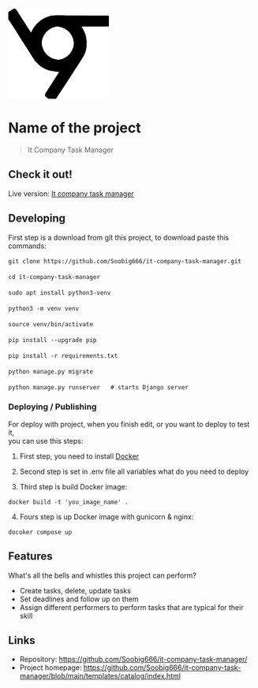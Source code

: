 ![Logo of the project](static/assets/img/logo-6-1.png)

# Name of the project
> It Company Task Manager



## Check it out!


Live version: [It company task manager](https://parra-bellum.space)

## Developing

First step is a download from git this project, to download paste this commands:

```shell
git clone https://github.com/Soobig666/it-company-task-manager.git

cd it-company-task-manager

sudo apt install python3-venv

python3 -m venv venv

source venv/bin/activate

pip install --upgrade pip

pip install -r requirements.txt

python manage.py migrate

python manage.py runserver   # starts Django server
```

### Deploying / Publishing

For deploy with project, when you finish edit, or you want to deploy to test it, \
you can use this steps:

1. First step, you need to install [Docker](https://docker.com)

2. Second step is set in .env file all variables what do you need to deploy

3. Third step is build Docker image:
```shell
docker build -t 'you_image_name' . 
```
4. Fours step is up Docker image with gunicorn & nginx:
```shell
docoker compose up
```


## Features

What's all the bells and whistles this project can perform?
* Create tasks, delete, update tasks
* Set deadlines and follow up on them
* Assign different performers to perform tasks that are typical for their skill



## Links

- Repository: https://github.com/Soobig666/it-company-task-manager/
- Project homepage: https://github.com/Soobig666/it-company-task-manager/blob/main/templates/catalog/index.html
